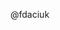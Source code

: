 <!--
ATENÇÃO: Leia antes de postar sua dúvida!
-------------------------------------------

DICA: Se você precisar adicionar trechos de código, coloque-os entre 3 crases,
assim:

```js
function blabla () {
}
```

Colocando 3 crases antes, 3 crases depois, o código aparecerá corretamente
formatado. O "js" ali em cima é para que o código seja corretamente colorizado
com base na linguagem JS. Se não estiver usando código JS, só remova o "js" dali.

Lembre-se também de, antes de publicar a Issue, clicar na aba "Preview", para
visualizar se a formatação está correta :)
-->

<!-- ESCREVA SUA DÚVIDA APÓS ESSA LINHA -->



<!-- Não apague daqui pra baixo! -->
@fdaciuk
